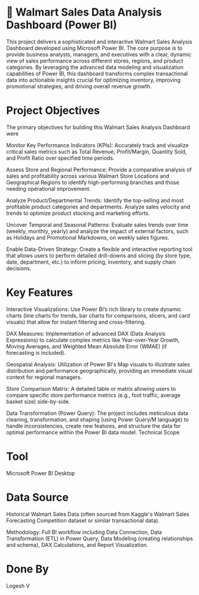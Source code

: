 # 🛒 Walmart Sales Data Analysis Dashboard (Power BI)

This project delivers a sophisticated and interactive Walmart Sales Analysis Dashboard developed using Microsoft Power BI. The core purpose is to provide business analysts, managers, and executives with a clear, dynamic view of sales performance across different stores, regions, and product categories. By leveraging the advanced data modeling and visualization capabilities of Power BI, this dashboard transforms complex transactional data into actionable insights crucial for optimizing inventory, improving promotional strategies, and driving overall revenue growth.
# Project Objectives

The primary objectives for building this Walmart Sales Analysis Dashboard were

Monitor Key Performance Indicators (KPIs): Accurately track and visualize critical sales metrics such as Total Revenue, Profit/Margin, Quantity Sold, and Profit Ratio over specified time periods.

Assess Store and Regional Performance: Provide a comparative analysis of sales and profitability across various Walmart Store Locations and Geographical Regions to identify high-performing branches and those needing operational improvement.

Analyze Product/Departmental Trends: Identify the top-selling and most profitable product categories and departments. Analyze sales velocity and trends to optimize product stocking and marketing efforts.

Uncover Temporal and Seasonal Patterns: Evaluate sales trends over time (weekly, monthly, yearly) and analyze the impact of external factors, such as Holidays and Promotional Markdowns, on weekly sales figures.

Enable Data-Driven Strategy: Create a flexible and interactive reporting tool that allows users to perform detailed drill-downs and slicing (by store type, date, department, etc.) to inform pricing, inventory, and supply chain decisions.
# Key Features

Interactive Visualizations: Use Power BI’s rich library to create dynamic charts (line charts for trends, bar charts for comparisons, slicers, and card visuals) that allow for instant filtering and cross-filtering.

DAX Measures: Implementation of advanced DAX (Data Analysis Expressions) to calculate complex metrics like Year-over-Year Growth, Moving Averages, and Weighted Mean Absolute Error (WMAE) (if forecasting is included).

Geospatial Analysis: Utilization of Power BI's Map visuals to illustrate sales distribution and performance geographically, providing an immediate visual context for regional managers.

Store Comparison Matrix: A detailed table or matrix allowing users to compare specific store performance metrics (e.g., foot traffic, average basket size) side-by-side.

Data Transformation (Power Query): The project includes meticulous data cleaning, transformation, and shaping (using Power Query/M language) to handle inconsistencies, create new features, and structure the data for optimal performance within the Power BI data model.
Technical Scope

# Tool 
Microsoft Power BI Desktop

# Data Source 

Historical Walmart Sales Data (often sourced from Kaggle's Walmart Sales Forecasting Competition dataset or similar transactional data).

Methodology: Full BI workflow including Data Connection, Data Transformation (ETL) in Power Query, Data Modeling (creating relationships and schema), DAX Calculations, and Report Visualization.

# Done By
Logesh V
